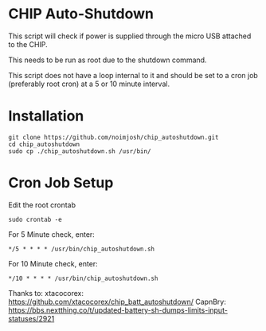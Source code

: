 CHIP Auto-Shutdown
============================

This script will check if power is supplied through the micro USB attached to the CHIP.

This needs to be run as root due to the shutdown command.

This script does not have a loop internal to it and should be set to a cron job (preferably root cron) at a 5 or 10 minute interval.

# Installation

  ```
  git clone https://github.com/noimjosh/chip_autoshutdown.git
  cd chip_autoshutdown
  sudo cp ./chip_autoshutdown.sh /usr/bin/
  ```

# Cron Job Setup

Edit the root crontab

  ```
  sudo crontab -e
  ```

For 5 Minute check, enter:

  ```
  */5 * * * * /usr/bin/chip_autoshutdown.sh
  ```

For 10 Minute check, enter:

  ```
  */10 * * * * /usr/bin/chip_autoshutdown.sh
  ```


Thanks to:
xtacocorex: https://github.com/xtacocorex/chip_batt_autoshutdown/
CapnBry: https://bbs.nextthing.co/t/updated-battery-sh-dumps-limits-input-statuses/2921
